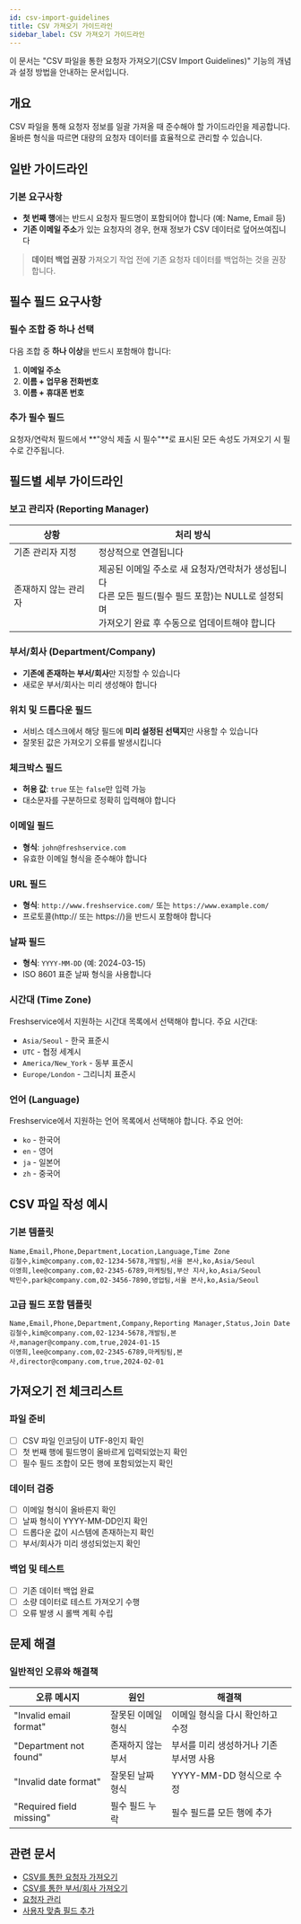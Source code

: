 ```yaml
---
id: csv-import-guidelines
title: CSV 가져오기 가이드라인
sidebar_label: CSV 가져오기 가이드라인
---
```


<div class="subtitle">
  이 문서는 "CSV 파일을 통한 요청자 가져오기(CSV Import Guidelines)" 기능의 개념과 설정 방법을 안내하는 문서입니다.
</div>

## 개요

CSV 파일을 통해 요청자 정보를 일괄 가져올 때 준수해야 할 가이드라인을 제공합니다. 올바른 형식을 따르면 대량의 요청자 데이터를 효율적으로 관리할 수 있습니다.

## 일반 가이드라인

### 기본 요구사항

- **첫 번째 행**에는 반드시 요청자 필드명이 포함되어야 합니다 (예: Name, Email 등)
- **기존 이메일 주소**가 있는 요청자의 경우, 현재 정보가 CSV 데이터로 덮어쓰여집니다

> **데이터 백업 권장**
> 가져오기 작업 전에 기존 요청자 데이터를 백업하는 것을 권장합니다.

## 필수 필드 요구사항

### 필수 조합 중 하나 선택

다음 조합 중 **하나 이상**을 반드시 포함해야 합니다:

1. **이메일 주소**
2. **이름 + 업무용 전화번호**
3. **이름 + 휴대폰 번호**

### 추가 필수 필드

요청자/연락처 필드에서 **"양식 제출 시 필수"**로 표시된 모든 속성도 가져오기 시 필수로 간주됩니다.

## 필드별 세부 가이드라인

### 보고 관리자 (Reporting Manager)

<table>
<thead>
<tr><th>상황</th><th>처리 방식</th></tr>
</thead>
<tbody>
<tr>
  <td>기존 관리자 지정</td>
  <td>정상적으로 연결됩니다</td>
</tr>
<tr>
  <td>존재하지 않는 관리자</td>
  <td>제공된 이메일 주소로 새 요청자/연락처가 생성됩니다<br/>
  다른 모든 필드(필수 필드 포함)는 NULL로 설정되며<br/>
  가져오기 완료 후 수동으로 업데이트해야 합니다</td>
</tr>
</tbody>
</table>

### 부서/회사 (Department/Company)

- **기존에 존재하는 부서/회사**만 지정할 수 있습니다
- 새로운 부서/회사는 미리 생성해야 합니다

### 위치 및 드롭다운 필드

- 서비스 데스크에서 해당 필드에 **미리 설정된 선택지**만 사용할 수 있습니다
- 잘못된 값은 가져오기 오류를 발생시킵니다

### 체크박스 필드

- **허용 값**: `true` 또는 `false`만 입력 가능
- 대소문자를 구분하므로 정확히 입력해야 합니다

### 이메일 필드

- **형식**: `john@freshservice.com`
- 유효한 이메일 형식을 준수해야 합니다

### URL 필드

- **형식**: `http://www.freshservice.com/` 또는 `https://www.example.com/`
- 프로토콜(http:// 또는 https://)을 반드시 포함해야 합니다

### 날짜 필드

- **형식**: `YYYY-MM-DD` (예: 2024-03-15)
- ISO 8601 표준 날짜 형식을 사용합니다

### 시간대 (Time Zone)

Freshservice에서 지원하는 시간대 목록에서 선택해야 합니다. 주요 시간대:

- `Asia/Seoul` - 한국 표준시
- `UTC` - 협정 세계시
- `America/New_York` - 동부 표준시
- `Europe/London` - 그리니치 표준시

### 언어 (Language)

Freshservice에서 지원하는 언어 목록에서 선택해야 합니다. 주요 언어:

- `ko` - 한국어
- `en` - 영어
- `ja` - 일본어
- `zh` - 중국어

## CSV 파일 작성 예시

### 기본 템플릿

```csv
Name,Email,Phone,Department,Location,Language,Time Zone
김철수,kim@company.com,02-1234-5678,개발팀,서울 본사,ko,Asia/Seoul
이영희,lee@company.com,02-2345-6789,마케팅팀,부산 지사,ko,Asia/Seoul
박민수,park@company.com,02-3456-7890,영업팀,서울 본사,ko,Asia/Seoul
```

### 고급 필드 포함 템플릿

```csv
Name,Email,Phone,Department,Company,Reporting Manager,Status,Join Date
김철수,kim@company.com,02-1234-5678,개발팀,본사,manager@company.com,true,2024-01-15
이영희,lee@company.com,02-2345-6789,마케팅팀,본사,director@company.com,true,2024-02-01
```

## 가져오기 전 체크리스트

### 파일 준비
- [ ] CSV 파일 인코딩이 UTF-8인지 확인
- [ ] 첫 번째 행에 필드명이 올바르게 입력되었는지 확인
- [ ] 필수 필드 조합이 모든 행에 포함되었는지 확인

### 데이터 검증
- [ ] 이메일 형식이 올바른지 확인
- [ ] 날짜 형식이 YYYY-MM-DD인지 확인
- [ ] 드롭다운 값이 시스템에 존재하는지 확인
- [ ] 부서/회사가 미리 생성되었는지 확인

### 백업 및 테스트
- [ ] 기존 데이터 백업 완료
- [ ] 소량 데이터로 테스트 가져오기 수행
- [ ] 오류 발생 시 롤백 계획 수립

## 문제 해결

### 일반적인 오류와 해결책

| 오류 메시지 | 원인 | 해결책 |
|------------|------|--------|
| "Invalid email format" | 잘못된 이메일 형식 | 이메일 형식을 다시 확인하고 수정 |
| "Department not found" | 존재하지 않는 부서 | 부서를 미리 생성하거나 기존 부서명 사용 |
| "Invalid date format" | 잘못된 날짜 형식 | YYYY-MM-DD 형식으로 수정 |
| "Required field missing" | 필수 필드 누락 | 필수 필드를 모든 행에 추가 |

## 관련 문서

- [CSV를 통한 요청자 가져오기](./importing-requesters-csv.md)
- [CSV를 통한 부서/회사 가져오기](./importing-departments-companies-csv.md)
- [요청자 관리](./managing-requesters.md)
- [사용자 맞춤 필드 추가](./adding-custom-fields-users.md)
